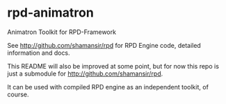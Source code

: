 # rpd-animatron

Animatron Toolkit for RPD-Framework

See http://github.com/shamansir/rpd for RPD Engine code, detailed information and docs.

This README will also be improved at some point, but for now this repo is just a
submodule for http://github.com/shamansir/rpd.

It can be used with compiled RPD engine as an independent toolkit, of course.
